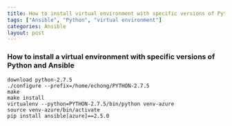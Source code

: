 ```yaml
---
title: How to install virtual environment with specific versions of Python and Ansible
tags: ["Ansible", "Python", "virtual environment"]
categories: Ansible
layout: post
---
```

### How to install a virtual environment with specific versions of Python and Ansible
```shell
download python-2.7.5
./configure --prefix=/home/echong/PYTHON-2.7.5
make
make install
virtualenv --python=PYTHON-2.7.5/bin/python venv-azure
source venv-azure/bin/activate
pip install ansible[azure]==2.5.0
```
